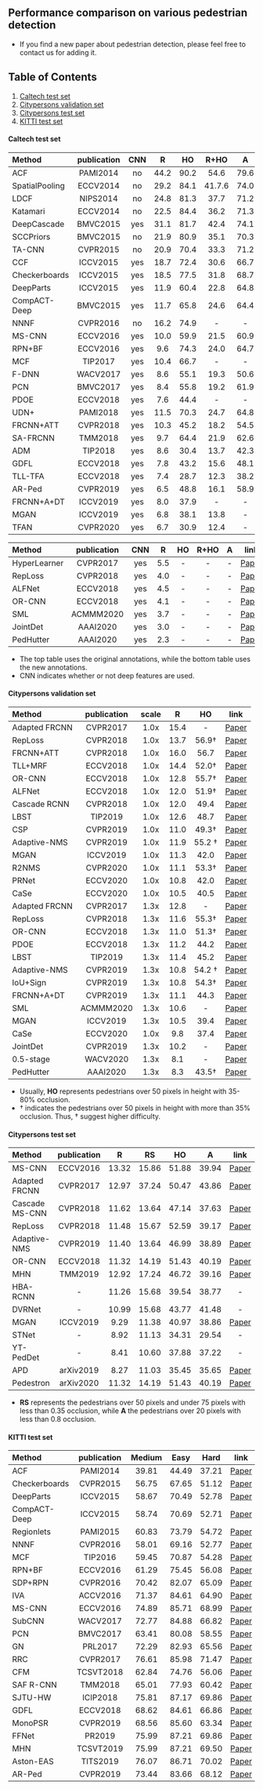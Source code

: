 ## Performance comparison on various pedestrian detection
- If you find a new paper about pedestrian detection, please feel free to contact us for adding it.  



## Table of Contents
1. [Caltech test set](#1)  
2. [Citypersons validation set](#2)  
3. [Citypersons test set](#3)  
4. [KITTI test set](#4)  


#### Caltech test set <a name="1"></a>
   
|    Method       | publication  | CNN |  **R**  | **HO** | **R+HO** | **A**| link |
| :--------      | :-----: | :-----: | :-------: | :-----: | :------: | :------: | :------: |
|  ACF            | PAMI2014   | no  |  44.2 |   90.2  |    54.6     |     79.6       | [Paper](https://vision.cornell.edu/se3/wp-content/uploads/2014/09/DollarPAMI14pyramids_0.pdf) |
|  SpatialPooling | ECCV2014   | no  |  29.2 |   84.1  |    41.7.6     |     74.0       | [Paper](https://arxiv.org/pdf/1409.5209.pdf)|
|  LDCF           | NIPS2014   | no  |  24.8 |   81.3  |   37.7     |     71.2       | [Paper](https://papers.nips.cc/paper/5419-local-decorrelation-for-improved-pedestrian-detection.pdf)|
|  Katamari       | ECCV2014   | no  |  22.5 |   84.4  |    36.2     |     71.3       | [Paper](https://arxiv.org/pdf/1411.4304.pdf)|
|  DeepCascade    | BMVC2015   | yes  |  31.1 |   81.7  |    42.4     |     74.1       |  [Paper](https://static.googleusercontent.com/media/research.google.com/zh-CN//pubs/archive/43850.pdf) |
|  SCCPriors      | BMVC2015   | no  |  21.9 |   80.9  |    35.1     |     70.3       | [Paper](http://www.bmva.org/bmvc/2015/papers/paper176/paper176.pdf)  |
|  TA-CNN         | CVPR2015   | no  |  20.9 |   70.4  |   33.3    |     71.2       | [Paper](https://www.ee.cuhk.edu.hk/~xgwang/papers/tianLWTcvpr15.pdf)  |
|  CCF            | ICCV2015   | yes |  18.7 |   72.4  |    30.6     |     66.7       | [Paper](https://www.cv-foundation.org/openaccess/content_iccv_2015/papers/Yang_Convolutional_Channel_Features_ICCV_2015_paper.pdf)  |
|  Checkerboards  | ICCV2015   | yes  | 18.5 |   77.5  |    31.8     |     68.7      |  [Paper](https://arxiv.org/abs/1501.05759.pdf) |
|  DeepParts      | ICCV2015   | yes  |  11.9|   60.4  |    22.8     |     64.8       | [Paper](https://www.cv-foundation.org/openaccess/content_iccv_2015/papers/Tian_Deep_Learning_Strong_ICCV_2015_paper.pdf)   |
|  CompACT-Deep   | BMVC2015   | yes  |  11.7 |   65.8  |    24.6     |     64.4       | [Paper](https://www.cv-foundation.org/openaccess/content_iccv_2015/papers/Cai_Learning_Complexity-Aware_Cascades_ICCV_2015_paper.pdf)  |
|  NNNF           | CVPR2016   | no  |  16.2 |  74.9  |    -     |     -       | [Paper](https://arxiv.org/pdf/1511.08058.pdf)  |
|  MS-CNN         | ECCV2016   | yes  |  10.0 |  59.9  |    21.5     |     60.9       | [Paper](https://arxiv.org/pdf/1607.07155.pdf)  |
|  RPN+BF         | ECCV2016   | yes  |  9.6 |   74.3  |    24.0     |    64.7       | [Paper](https://arxiv.org/pdf/1607.07032.pdf)  |
|  MCF            | TIP2017    | yes  |  10.4 |  66.7  |    -     |     -       | [Paper](https://arxiv.org/abs/1603.00124.pdf)  |
|  F-DNN          | WACV2017   | yes  |  8.6 |  55.1  |    19.3     |     50.6       | [Paper](https://arxiv.org/pdf/1610.03466.pdf)  |
|  PCN            | BMVC2017   | yes  |  8.4 |   55.8  |    19.2    |     61.9     | [Paper](https://arxiv.org/pdf/1804.04483.pdf)  |
|  PDOE           | ECCV2018   | yes  |  7.6|   44.4  |    -     |     -       | [Paper](https://openaccess.thecvf.com/content_ECCV_2018/papers/CHUNLUAN_ZHOU_Bi-box_Regression_for_ECCV_2018_paper.pdf)  |
|  UDN+           | PAMI2018   | yes  |  11.5 |   70.3  |    24.7     |     64.8       |  [Paper](https://wlouyang.github.io/Papers/Ouyang2017JoingCNNPed.pdf) |
|  FRCNN+ATT      | CVPR2018   | yes  |  10.3 |   45.2  |    18.2     |     54.5       | [Paper](https://openaccess.thecvf.com/content_cvpr_2018/papers/Zhang_Occluded_Pedestrian_Detection_CVPR_2018_paper.pdf)  |
|  SA-FRCNN       | TMM2018   |  yes |  9.7 |   64.4  |    21.9     |     62.6       | [Paper](https://arxiv.org/pdf/1510.08160.pdf)  |
|  ADM            | TIP2018   |  yes |  8.6 |   30.4  |   13.7     |     42.3       | [Paper](https://arxiv.org/pdf/1602.01237.pdf)  |
|  GDFL           | ECCV2018   | yes  |  7.8 |   43.2 |    15.6     |     48.1       |  [Paper](https://openaccess.thecvf.com/content_ECCV_2018/papers/Chunze_Lin_Graininess-Aware_Deep_Feature_ECCV_2018_paper.pdf) |
|  TLL-TFA        | ECCV2018   | yes  |  7.4 |   28.7  |    12.3     |     38.2       | [Paper](https://openaccess.thecvf.com/content_ECCV_2018/papers/Tao_Song_Small-scale_Pedestrian_Detection_ECCV_2018_paper.pdf)  |
|  AR-Ped         | CVPR2019   | yes  |  6.5 |   48.8  |    16.1    |     58.9       |  [Paper](https://openaccess.thecvf.com/content_CVPR_2019/papers/Brazil_Pedestrian_Detection_With_Autoregressive_Network_Phases_CVPR_2019_paper.pdf) |
|  FRCNN+A+DT     | ICCV2019   | yes  |  8.0 |   37.9  |   -    |     -      | [Paper](https://openaccess.thecvf.com/content_ICCV_2019/papers/Zhou_Discriminative_Feature_Transformation_for_Occluded_Pedestrian_Detection_ICCV_2019_paper.pdf)  |
|  MGAN           | ICCV2019   | yes  |  6.8 |   38.1  |    13.8     |     -      |  [Paper](https://openaccess.thecvf.com/content_ICCV_2019/papers/Pang_Mask-Guided_Attention_Network_for_Occluded_Pedestrian_Detection_ICCV_2019_paper.pdf) |
|  TFAN           | CVPR2020   | yes  |  6.7 |   30.9  |    12.4     |     -       | [Paper](https://openaccess.thecvf.com/content_CVPR_2020/papers/Wu_Temporal-Context_Enhanced_Detection_of_Heavily_Occluded_Pedestrians_CVPR_2020_paper.pdf)  |


|    Method       | publication  | CNN |  **R**  | **HO** | **R+HO** | **A**| link |
| :--------      | :-----: | :-----: | :-------: | :-----: | :------: | :------: | :------: |
|  HyperLearner   | CVPR2017   | yes  |  5.5 |   - |    -     |     -       | [Paper](https://openaccess.thecvf.com/content_cvpr_2017/papers/Mao_What_Can_Help_CVPR_2017_paper.pdf)  |
|  RepLoss        | CVPR2018   | yes  |  4.0 |   - |    -    |    -       | [Paper](https://openaccess.thecvf.com/content_cvpr_2018/papers/Wang_Repulsion_Loss_Detecting_CVPR_2018_paper.pdf)  |
|  ALFNet         | ECCV2018   | yes  |  4.5 |  - |    -    |     -       | [Paper](https://openaccess.thecvf.com/content_ECCV_2018/papers/Wei_Liu_Learning_Efficient_Single-stage_ECCV_2018_paper.pdf)  |
|  OR-CNN         | ECCV2018   | yes  |  4.1 |   -  |    -     |     -       | [Paper](https://openaccess.thecvf.com/content_ECCV_2018/papers/Shifeng_Zhang_Occlusion-aware_R-CNN_Detecting_ECCV_2018_paper.pdf)  |
|  SML        | ACMMM2020   | yes  | 3.7 |   -  |    -     |     -       | [Paper](https://cse.buffalo.edu/~jsyuan/papers/2020/SML.pdf)  |
|  JointDet       | AAAI2020   | yes  |  3.0 |  -  |    -     |     -       | [Paper](https://arxiv.org/pdf/1909.10674.pdf)  |
|  PedHutter      | AAAI2020   | yes  |  2.3 |   - |    -     |     -       | [Paper](https://www.aaai.org/Papers/AAAI/2020GB/AAAI-ChiC.961.pdf)  |

- The top table uses the original annotations, while the bottom table uses the new annotations.
- CNN indicates whether or not deep features are used.


#### Citypersons validation set <a name="2"></a>

|    Method       | publication  | scale |  **R**  | **HO** | link |
| :--------      | :-----: | :-----: | :-------: | :-----: | :-----: |
|  Adapted FRCNN  | CVPR2017   | 1.0x  | 15.4|   -  |  [Paper](https://openaccess.thecvf.com/content_cvpr_2017/papers/Zhang_CityPersons_A_Diverse_CVPR_2017_paper.pdf)   |  
|  RepLoss       | CVPR2018   | 1.0x  |  13.7 |   56.9†  | [Paper](https://openaccess.thecvf.com/content_cvpr_2018/papers/Wang_Repulsion_Loss_Detecting_CVPR_2018_paper.pdf)  |  
|  FRCNN+ATT           | CVPR2018   |  1.0x | 16.0 |   56.7  | [Paper](https://openaccess.thecvf.com/content_cvpr_2018/papers/Zhang_Occluded_Pedestrian_Detection_CVPR_2018_paper.pdf)   |  
|  TLL+MRF       | ECCV2018   | 1.0x  |  14.4 |   52.0†  |  [Paper](https://openaccess.thecvf.com/content_ECCV_2018/papers/Tao_Song_Small-scale_Pedestrian_Detection_ECCV_2018_paper.pdf)   |  
|  OR-CNN    | ECCV2018   | 1.0x  |  12.8 |   55.7†  |  [Paper](https://openaccess.thecvf.com/content_ECCV_2018/papers/Shifeng_Zhang_Occlusion-aware_R-CNN_Detecting_ECCV_2018_paper.pdf)   |  
|  ALFNet      | ECCV2018   | 1.0x  |  12.0 |  51.9†  | [Paper](https://openaccess.thecvf.com/content_ECCV_2018/papers/Wei_Liu_Learning_Efficient_Single-stage_ECCV_2018_paper.pdf)  |  
|  Cascade RCNN        | CVPR2018   | 1.0x  |  12.0 |   49.4  |  [Paper](https://arxiv.org/abs/1712.00726.pdf)  |  
|  LBST      | TIP2019   | 1.0x  |  12.6 |  48.7  | [Paper](https://ieeexplore.ieee.org/abstract/document/8931263/)  |  
|  CSP            | CVPR2019   | 1.0x |  11.0 |   49.3†  |  [Paper](https://openaccess.thecvf.com/content_CVPR_2019/papers/Liu_High-Level_Semantic_Feature_Detection_A_New_Perspective_for_Pedestrian_Detection_CVPR_2019_paper.pdf)   |  
|  Adaptive-NMS  | CVPR2019   | 1.0x  | 11.9 |   55.2 † | [Paper](http://openaccess.thecvf.com/content_CVPR_2019/papers/Liu_Adaptive_NMS_Refining_Pedestrian_Detection_in_a_Crowd_CVPR_2019_paper.pdf)  |  
|  MGAN      | ICCV2019   | 1.0x  |  11.3|   42.0 |  [Paper](https://openaccess.thecvf.com/content_ICCV_2019/papers/Pang_Mask-Guided_Attention_Network_for_Occluded_Pedestrian_Detection_ICCV_2019_paper.pdf)   |  
|  R2NMS   | CVPR2020   | 1.0x  |  11.1 |   53.3†  |  [Paper](https://openaccess.thecvf.com/content_CVPR_2020/papers/Huang_NMS_by_Representative_Region_Towards_Crowded_Pedestrian_Detection_by_Proposal_CVPR_2020_paper.pdf)  | 
|  PRNet   | ECCV2020   | 1.0x  |  10.8 |   42.0  |  [Paper](http://www.ecva.net/papers/eccv_2020/papers_ECCV/papers/123680035.pdf)  | 
|  CaSe   | ECCV2020   | 1.0x  |  10.5 |   40.5  |  [Paper](http://www.ecva.net/papers/eccv_2020/papers_ECCV/papers/123620086.pdf)  | 
|  Adapted FRCNN  | CVPR2017   |  1.3x |  12.8 |   - |  [Paper](https://openaccess.thecvf.com/content_cvpr_2017/papers/Zhang_CityPersons_A_Diverse_CVPR_2017_paper.pdf)  |  
|  RepLoss       | CVPR2018   |  1.3x |  11.6 |   55.3†  |  [Paper](https://openaccess.thecvf.com/content_cvpr_2018/papers/Wang_Repulsion_Loss_Detecting_CVPR_2018_paper.pdf) |  
|  OR-CNN    | ECCV2018   | 1.3x  |  11.0 |   51.3†  |  [Paper](https://openaccess.thecvf.com/content_ECCV_2018/papers/Shifeng_Zhang_Occlusion-aware_R-CNN_Detecting_ECCV_2018_paper.pdf)   |  
|  PDOE      | ECCV2018   | 1.3x  |  11.2 |   44.2  | [Paper](https://openaccess.thecvf.com/content_ECCV_2018/papers/CHUNLUAN_ZHOU_Bi-box_Regression_for_ECCV_2018_paper.pdf)   |  
|  LBST      | TIP2019   | 1.3x  |  11.4 |  45.2  | [Paper](https://ieeexplore.ieee.org/abstract/document/8931263/)  |  
|  Adaptive-NMS  | CVPR2019   | 1.3x  | 10.8 |   54.2 † | [Paper](http://openaccess.thecvf.com/content_CVPR_2019/papers/Liu_Adaptive_NMS_Refining_Pedestrian_Detection_in_a_Crowd_CVPR_2019_paper.pdf)  |  
|  IoU+Sign  | CVPR2019   | 1.3x  | 10.8 |   54.3†  | [Paper](https://arxiv.org/abs/1911.11449.pdf)  |  
|  FRCNN+A+DT  | CVPR2019   | 1.3x  | 11.1 |   44.3  | [Paper](https://openaccess.thecvf.com/content_ICCV_2019/papers/Zhou_Discriminative_Feature_Transformation_for_Occluded_Pedestrian_Detection_ICCV_2019_paper.pdf)  |  
|  SML      | ACMMM2020   | 1.3x  |  10.6|  -  |  [Paper](https://cse.buffalo.edu/~jsyuan/papers/2020/SML.pdf)   |  
|  MGAN      | ICCV2019   | 1.3x  |  10.5|  39.4  |  [Paper](https://openaccess.thecvf.com/content_ICCV_2019/papers/Pang_Mask-Guided_Attention_Network_for_Occluded_Pedestrian_Detection_ICCV_2019_paper.pdf)   |  
|  CaSe   | ECCV2020   | 1.0x  |  9.8 |   37.4  |  [Paper](http://www.ecva.net/papers/eccv_2020/papers_ECCV/papers/123620086.pdf)  | 
|  JointDet  | CVPR2019   | 1.3x  | 10.2 |   -  |  [Paper](https://arxiv.org/pdf/1909.10674.pdf) |  
|  0.5-stage  | WACV2020   | 1.3x  | 8.1 |   -  | [Paper](https://openaccess.thecvf.com/content_WACV_2020/papers/Ujjwal_A_one-and-half_stage_pedestrian_detector_WACV_2020_paper.pdf)  |  
|  PedHutter  | AAAI2020   | 1.3x  | 8.3 |   43.5†  | [Paper](https://www.aaai.org/Papers/AAAI/2020GB/AAAI-ChiC.961.pdf)  |  

- Usually, **HO** represents pedestrians over 50 pixels in height with 35-80% occlusion. 
- † indicates the pedestrians over 50 pixels in height with more than 35% occlusion. Thus, † suggest higher difficulty.

#### Citypersons test set <a name="3"></a>
   
|    Method       | publication  |  **R**  | **RS** | **HO** | **A**| link |
| :--------      | :-----:  | :-------: | :-----: | :------: | :------: | :------: |
|  MS-CNN         | ECCV2016    |  13.32 |   15.86  |    51.88     |     39.94   |  [Paper](https://arxiv.org/pdf/1607.07155.pdf)   |
|  Adapted FRCNN  | CVPR2017    |  12.97 |   37.24  |    50.47     |     43.86   |  [Paper](https://openaccess.thecvf.com/content_cvpr_2017/papers/Zhang_CityPersons_A_Diverse_CVPR_2017_paper.pdf)   |
|  Cascade MS-CNN  | CVPR2018    |  11.62 |   13.64  |    47.14     |     37.63   |  [Paper](https://arxiv.org/abs/1712.00726.pdf)    |
|  RepLoss  | CVPR2018    |  11.48 |   15.67  |    52.59     |     39.17   |  [Paper](https://openaccess.thecvf.com/content_cvpr_2018/papers/Wang_Repulsion_Loss_Detecting_CVPR_2018_paper.pdf)   |
|  Adaptive-NMS  | CVPR2019    |  11.40 |   13.64  |    46.99     |     38.89   |  [Paper](http://openaccess.thecvf.com/content_CVPR_2019/papers/Liu_Adaptive_NMS_Refining_Pedestrian_Detection_in_a_Crowd_CVPR_2019_paper.pdf)   |
|  OR-CNN  | ECCV2018    |  11.32 |   14.19  |    51.43     |     40.19   |  [Paper](https://openaccess.thecvf.com/content_ECCV_2018/papers/Shifeng_Zhang_Occlusion-aware_R-CNN_Detecting_ECCV_2018_paper.pdf)  |
|  MHN  | TMM2019    |  12.92 |   17.24  |    46.72     |     39.16   |  [Paper](https://ieeexplore.ieee.org/abstract/document/8887288/)  |
|  HBA-RCNN | -    |  11.26 |   15.68  |    39.54     |     38.77   |  - |
|  DVRNet  |  -    |  10.99 |   15.68  |    43.77     |     41.48   |  - |
|  MGAN  | ICCV2019    |  9.29 |   11.38  |    40.97     |     38.86   | [Paper](https://openaccess.thecvf.com/content_ICCV_2019/papers/Pang_Mask-Guided_Attention_Network_for_Occluded_Pedestrian_Detection_ICCV_2019_paper.pdf)
|  STNet  | -    |  8.92 |   11.13  |    34.31     |     29.54  | -  |
|  YT-PedDet | -    |  8.41 |   10.60 |    37.88     |     37.22   |  - |
|  APD | arXiv2019    |  8.27 |   11.03  |    35.45     |     35.65   | [Paper](https://arxiv.org/pdf/1910.09188.pdf)  |
|  Pedestron  | arXiv2020    |  11.32 |   14.19  |    51.43     |     40.19   |  [Paper](https://arxiv.org/pdf/2003.08799.pdf)  |

- **RS** represents the pedestrians over 50 pixels and under 75 pixels with less than 0.35 occlusion, while **A** the pedestrians over 20 pixels with
less than 0.8 occlusion.

#### KITTI test set <a name="4"></a>

   
|    Method       | publication  | Medium |  Easy  | Hard | link |
| :--------      | :-----: | :-----: | :-------: | :-----: | :-----: |
|  ACF              | PAMI2014   | 39.81  | 44.49|   37.21  |  [Paper](https://vision.cornell.edu/se3/wp-content/uploads/2014/09/DollarPAMI14pyramids_0.pdf) |
|  Checkerboards       | CVPR2015   | 56.75  |  67.65|   51.12  |  [Paper](https://arxiv.org/abs/1501.05759.pdf) |
|  DeepParts           | ICCV2015   |  58.67 | 70.49 |   52.78 |   [Paper](https://www.cv-foundation.org/openaccess/content_iccv_2015/papers/Tian_Deep_Learning_Strong_ICCV_2015_paper.pdf) |
|  CompACT-Deep       | ICCV2015   | 58.74  |  70.69 |   52.71  | [Paper](https://www.cv-foundation.org/openaccess/content_iccv_2015/papers/Cai_Learning_Complexity-Aware_Cascades_ICCV_2015_paper.pdf) |  
|  Regionlets    | PAMI2015   | 60.83  | 73.79 |   54.72  |  [Paper](http://users.eecs.northwestern.edu/~mya671/mypapers/ICCV13_Wang_Yang_Zhu_Lin.pdf) | 
|  NNNF      | CVPR2016   | 58.01  |  69.16 |  52.77 | [Paper](https://openaccess.thecvf.com/content_cvpr_2016/papers/Cao_Pedestrian_Detection_Inspired_CVPR_2016_paper.pdf) |
|  MCF        | TIP2016   | 59.45  |  70.87 |  54.28  |   [Paper](https://arxiv.org/pdf/1603.00124.pdf) |
|  RPN+BF            | ECCV2016   | 61.29 |  75.45 |   56.08  |   [Paper](https://arxiv.org/pdf/1607.07032.pdf)  |
|  SDP+RPN  | CVPR2016   | 70.42 | 82.07 |   65.09 | [Paper](https://openaccess.thecvf.com/content_cvpr_2016/papers/Yang_Exploit_All_the_CVPR_2016_paper.pdf) |
|  IVA      | ACCV2016   | 71.37  |  84.61|   64.90|   [Paper](https://link.springer.com/chapter/10.1007/978-3-319-54184-6_26) |
|  MS-CNN   | ECCV2016   | 74.89  | 85.71 |   68.99 |  [Paper](https://arxiv.org/pdf/1607.07155.pdf) |
|  SubCNN  | WACV2017   |  72.77 |  84.88|   66.82 |  [Paper](https://arxiv.org/pdf/1604.04693.pdf) |
|  PCN       | BMVC2017   |  63.41 |  80.08 |   58.55 |  [Paper](https://arxiv.org/pdf/1804.04483.pdf) |
|  GN    | PRL2017   | 72.29  | 82.93 |   65.56  |   [Paper](https://www.sciencedirect.com/science/article/abs/pii/S0167865517300545) |
|  RRC      | CVPR2017   | 76.61 |  85.98 |   71.47  |  [Paper](http://openaccess.thecvf.com/content_cvpr_2017/papers/Ren_Accurate_Single_Stage_CVPR_2017_paper.pdf) |
|  CFM  | TCSVT2018   | 62.84  | 74.76 |   56.06  | [Paper](https://arxiv.org/pdf/1603.04525.pdf) |
|  SAF R-CNN  | TMM2018   | 65.01  | 77.93 |   60.42  | [Paper](https://arxiv.org/pdf/1510.08160.pdf) |
|  SJTU-HW  | ICIP2018   | 75.81 | 87.17 |   69.86  | [Paper](http://resources.dbgns.com/study/ObjectDetection/NMS-LED.pdf) |
|  GDFL      | ECCV2018   | 68.62  |  84.61|  66.86  |   [Paper](https://openaccess.thecvf.com/content_ECCV_2018/papers/Chunze_Lin_Graininess-Aware_Deep_Feature_ECCV_2018_paper.pdf) |
|  MonoPSR  | CVPR2019   | 68.56  |  85.60 |   63.34 | [Paper](https://openaccess.thecvf.com/content_ICCV_2019/papers/Bertoni_MonoLoco_Monocular_3D_Pedestrian_Localization_and_Uncertainty_Estimation_ICCV_2019_paper.pdf) |
|  FFNet  | PR2019   | 75.99  | 87.21 |   69.86  |  [Paper](https://arxiv.org/abs/1909.10970.pdf)
|  MHN  | TCSVT2019   | 75.99  | 87.21 |   69.50  | [Paper](https://ieeexplore.ieee.org/abstract/document/8887288/)
|  Aston-EAS  | TITS2019   | 76.07  | 86.71 |   70.02  |   [Paper](https://ieeexplore.ieee.org/document/8694965) 
|  AR-Ped  | CVPR2019   | 73.44  | 83.66 |   68.12  |   [Paper](https://openaccess.thecvf.com/content_CVPR_2019/papers/Brazil_Pedestrian_Detection_With_Autoregressive_Network_Phases_CVPR_2019_paper.pdf)  | 

